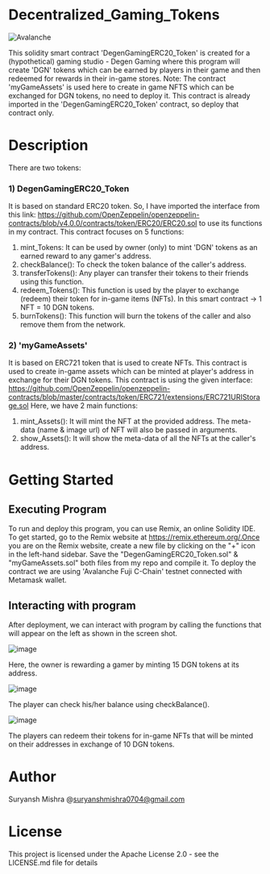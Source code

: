 # Decentralized_Gaming_Tokens
![Avalanche](https://img.shields.io/badge/Avalanche-Fuji_Network-red.svg)

This solidity smart contract 'DegenGamingERC20_Token' is created for a (hypothetical) gaming studio - Degen Gaming where this program will create 'DGN' tokens which can be earned by players in their game and then redeemed for rewards in their in-game stores.
Note: The contract 'myGameAssets' is used here to create in game NFTS which can be exchanged for DGN tokens, no need to deploy it. This contract is already imported in the 'DegenGamingERC20_Token' contract, so deploy that contract only.

# Description
There are two tokens:
### 1) DegenGamingERC20_Token
It is based on standard ERC20 token. So, I have imported the interface from this link: https://github.com/OpenZeppelin/openzeppelin-contracts/blob/v4.0.0/contracts/token/ERC20/ERC20.sol to use its functions in my contract.
This contract focuses on 5 functions:
1) mint_Tokens: It can be used by owner (only) to mint 'DGN' tokens as an earned reward to any gamer's address.
2) checkBalance(): To check the token balance of the caller's address.
3) transferTokens(): Any player can transfer their tokens to their friends using this function.
4) redeem_Tokens(): This function is used by the player to exchange (redeem) their token for in-game items (NFTs). In this smart contract -> 1 NFT = 10 DGN tokens.
5) burnTokens(): This function will burn the tokens of the caller and also remove them from the network.

### 2) 'myGameAssets'
It is based on ERC721 token that is used to create NFTs. This contract is used to create in-game assets which can be minted at player's address in exchange for their DGN tokens. This contract is using the given interface: https://github.com/OpenZeppelin/openzeppelin-contracts/blob/master/contracts/token/ERC721/extensions/ERC721URIStorage.sol
Here, we have 2 main functions:
1) mint_Assets(): It will mint the NFT at the provided address. The meta-data (name & image url) of NFT will also be passed in arguments.
2) show_Assets(): It will show the meta-data of all the NFTs at the caller's address.

# Getting Started

## Executing Program
To run and deploy this program, you can use Remix, an online Solidity IDE. To get started, go to the Remix website at https://remix.ethereum.org/.Once you are on the Remix website, create a new file by clicking on the "+" icon in the left-hand sidebar. Save the "DegenGamingERC20_Token.sol" & "myGameAssets.sol" both files from my repo and compile it. To deploy the contract we are using 'Avalanche Fuji C-Chain' testnet connected with Metamask wallet.

## Interacting with program
After deployment, we can interact with program by calling the functions that will appear on the left as shown in the screen shot.

![image](https://github.com/SuryanshMishra01/Decentralized_Gaming_Tokens/assets/116947777/9ca8e4b9-9c43-4870-a32a-3ba6162f8e04)

Here, the owner is rewarding a gamer by minting 15 DGN tokens at its address.

![image](https://github.com/SuryanshMishra01/Decentralized_Gaming_Tokens/assets/116947777/0b41cffd-673f-47cb-a5b2-a6ee5f7ac324)

The player can check his/her balance using checkBalance().

![image](https://github.com/SuryanshMishra01/Decentralized_Gaming_Tokens/assets/116947777/969bfdd4-7bf3-490f-ae9f-dec215d6319e)

The players can redeem their tokens for in-game NFTs that will be minted on their addresses in exchange of 10 DGN tokens. 

# Author
Suryansh Mishra @suryanshmishra0704@gmail.com

# License
This project is licensed under the Apache License 2.0 - see the LICENSE.md file for details




